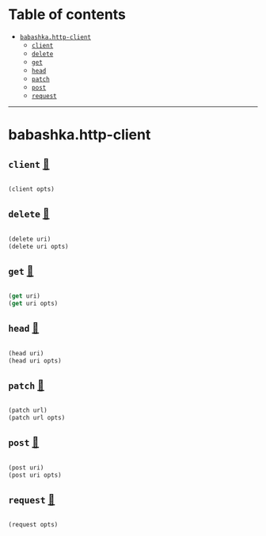 # Table of contents
-  [`babashka.http-client`](#babashka.http-client) 
    -  [`client`](#babashka.http-client/client)
    -  [`delete`](#babashka.http-client/delete)
    -  [`get`](#babashka.http-client/get)
    -  [`head`](#babashka.http-client/head)
    -  [`patch`](#babashka.http-client/patch)
    -  [`post`](#babashka.http-client/post)
    -  [`request`](#babashka.http-client/request)

-----
# <a name="babashka.http-client">babashka.http-client</a>






## <a name="babashka.http-client/client">`client`</a> [:page_facing_up:](https://github.com/babashka/http-client/blob/main/src/babashka/http_client.clj#L8-L9)
<a name="babashka.http-client/client"></a>
``` clojure

(client opts)
```


## <a name="babashka.http-client/delete">`delete`</a> [:page_facing_up:](https://github.com/babashka/http-client/blob/main/src/babashka/http_client.clj#L17-L21)
<a name="babashka.http-client/delete"></a>
``` clojure

(delete uri)
(delete uri opts)
```


## <a name="babashka.http-client/get">`get`</a> [:page_facing_up:](https://github.com/babashka/http-client/blob/main/src/babashka/http_client.clj#L11-L15)
<a name="babashka.http-client/get"></a>
``` clojure

(get uri)
(get uri opts)
```


## <a name="babashka.http-client/head">`head`</a> [:page_facing_up:](https://github.com/babashka/http-client/blob/main/src/babashka/http_client.clj#L23-L27)
<a name="babashka.http-client/head"></a>
``` clojure

(head uri)
(head uri opts)
```


## <a name="babashka.http-client/patch">`patch`</a> [:page_facing_up:](https://github.com/babashka/http-client/blob/main/src/babashka/http_client.clj#L35-L41)
<a name="babashka.http-client/patch"></a>
``` clojure

(patch url)
(patch url opts)
```


## <a name="babashka.http-client/post">`post`</a> [:page_facing_up:](https://github.com/babashka/http-client/blob/main/src/babashka/http_client.clj#L29-L33)
<a name="babashka.http-client/post"></a>
``` clojure

(post uri)
(post uri opts)
```


## <a name="babashka.http-client/request">`request`</a> [:page_facing_up:](https://github.com/babashka/http-client/blob/main/src/babashka/http_client.clj#L5-L6)
<a name="babashka.http-client/request"></a>
``` clojure

(request opts)
```

